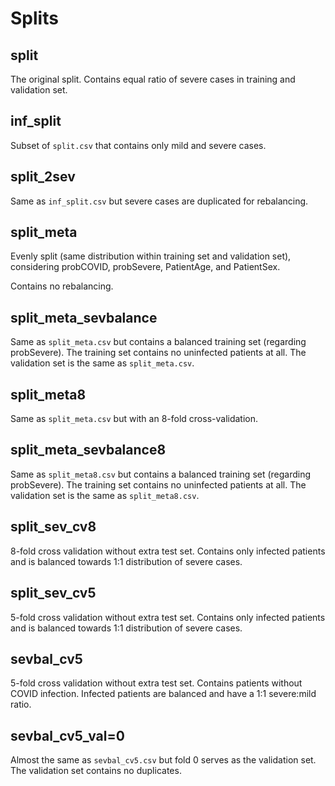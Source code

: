 # Splits

## split

The original split. Contains equal ratio of severe cases in training and validation set.

## inf_split

Subset of `split.csv` that contains only mild and severe cases.

## split_2sev

Same as `inf_split.csv` but severe cases are duplicated for rebalancing.

## split_meta

Evenly split (same distribution within training set and validation set), considering probCOVID, probSevere, PatientAge, and PatientSex.

Contains no rebalancing.

## split_meta_sevbalance

Same as `split_meta.csv` but contains a balanced training set (regarding probSevere). The training set contains no uninfected patients at all. The validation set is the same as `split_meta.csv`.

## split_meta8
Same as `split_meta.csv` but with an 8-fold cross-validation.

## split_meta_sevbalance8
Same as `split_meta8.csv` but contains a balanced training set (regarding probSevere). The training set contains no uninfected patients at all. The validation set is the same as `split_meta8.csv`.

## split_sev_cv8
8-fold cross validation without extra test set. Contains only infected patients and is balanced towards 1:1 distribution of severe cases.

## split_sev_cv5
5-fold cross validation without extra test set. Contains only infected patients and is balanced towards 1:1 distribution of severe cases.

## sevbal_cv5
5-fold cross validation without extra test set. Contains patients without COVID infection. Infected patients are balanced and have a 1:1 severe:mild ratio.

## sevbal_cv5_val=0
Almost the same as `sevbal_cv5.csv` but fold 0 serves as the validation set. The validation set contains no duplicates.
